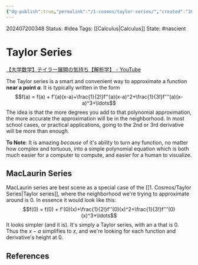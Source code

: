 ```yaml
---
{"dg-publish":true,"permalink":"/1-cosmos/taylor-series/","created":"2025-01-22T11:17:14.008-05:00","updated":"2024-07-20T03:48:21.142-04:00"}
---
```


202407200348
Status: #idea
Tags: [[Calculus\|Calculus]]
State: #nascient
# Taylor Series

[【大学数学】テイラー展開の気持ち【解析学】 - YouTube](https://www.youtube.com/watch?v=qzd5iXKHkiU&list=PLDJfzGjtVLHnu5l4QEpWZiXdDKF5mFnhh)

The Taylor series is a smart and convenient way to approximate a function **near a point $a$**. It is typically written in the form
$$f(a) = f(a) + f'(a)(x-a)+\frac{1}{2!}f''(a)(x-a)^2+\frac{1}{3!}f'''(a)(x-a)^3+\ldots$$
The idea is that the more degrees you add to that polynomial approximation, the more accurate the approximation will be in the neighborhood. In most school cases, or practical applications, going to the 2nd or 3rd derivative will be more than enough.

**To Note**: It is amazing *because* of it's ability to turn any function, no matter how complex and tortuous, into a simple polynomial equation which is both much easier for a computer to compute, and easier for a human to visualize.

## MacLaurin Series
MacLaurin series are best scene as a special case of the [[1. Cosmos/Taylor Series\|Taylor series]], where the neighborhood we're trying to approximate around is 0. 
In essence it would look like this:
$$f(0) = f(0) + f'(0)(x)+\frac{1}{2!}f''(0)(x)^2+\frac{1}{3!}f'''(0)(x)^3+\ldots$$
It looks simpler (and it is). It's simply a Taylor series, with an a that is 0. Thus the $x-a$ simplifies to $x$, and we're looking for each function and derivative's height at 0.

## References
